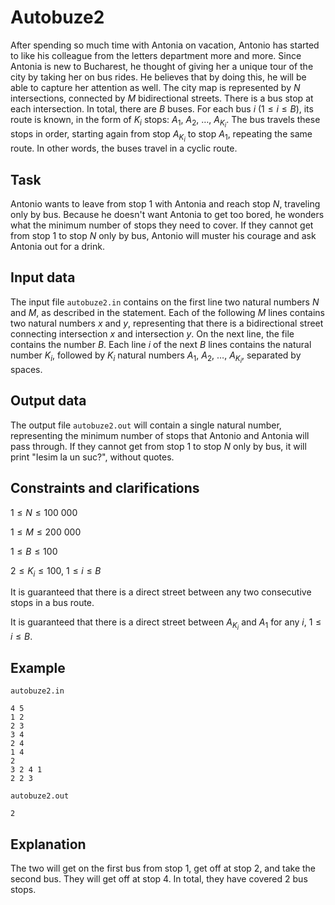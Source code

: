# Autobuze2

After spending so much time with Antonia on vacation, Antonio has started to like his colleague from the letters department more and more. Since Antonia is new to Bucharest, he thought of giving her a unique tour of the city by taking her on bus rides. He believes that by doing this, he will be able to capture her attention as well. The city map is represented by $N$ intersections, connected by $M$ bidirectional streets. There is a bus stop at each intersection. In total, there are $B$ buses. For each bus $i$ $(1 \leq i \leq B)$, its route is known, in the form of $K_i$ stops: $A_1$, $A_2$, $\dots$, $A_{K_i}$. The bus travels these stops in order, starting again from stop $A_{K_i}$ to stop $A_1$, repeating the same route. In other words, the buses travel in a cyclic route.

## Task

Antonio wants to leave from stop $1$ with Antonia and reach stop $N$, traveling only by bus. Because he doesn't want Antonia to get too bored, he wonders what the minimum number of stops they need to cover. If they cannot get from stop $1$ to stop $N$ only by bus, Antonio will muster his courage and ask Antonia out for a drink.

## Input data

The input file `autobuze2.in` contains on the first line two natural numbers $N$ and $M$, as described in the statement. Each of the following $M$ lines contains two natural numbers $x$ and $y$, representing that there is a bidirectional street connecting intersection $x$ and intersection $y$. On the next line, the file contains the number $B$. Each line $i$ of the next $B$ lines contains the natural number $K_i$, followed by $K_i$ natural numbers $A_1$, $A_2$, $\dots$, $A_{K_i}$, separated by spaces.

## Output data

The output file `autobuze2.out` will contain a single natural number, representing the minimum number of stops that Antonio and Antonia will pass through. If they cannot get from stop $1$ to stop $N$ only by bus, it will print "Iesim la un suc?", without quotes.

## Constraints and clarifications

$1 \leq N \leq 100\ 000$

$1 \leq M \leq 200\ 000$

$1 \leq B \leq 100$

$2 \leq K_i \leq 100$, $1 \leq i \leq B$

It is guaranteed that there is a direct street between any two consecutive stops in a bus route.

It is guaranteed that there is a direct street between $A_{K_i}$ and $A_1$ for any $i$, $1 \leq i \leq B$.

## Example

`autobuze2.in`

```
4 5
1 2
2 3
3 4
2 4
1 4
2
3 2 4 1
2 2 3
```

`autobuze2.out`

```
2
```

## Explanation

The two will get on the first bus from stop $1$, get off at stop $2$, and take the second bus. They will get off at stop $4$. In total, they have covered $2$ bus stops.